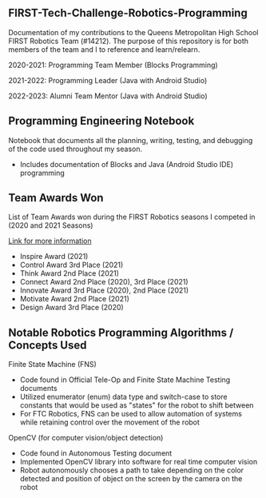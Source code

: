 ## FIRST-Tech-Challenge-Robotics-Programming
Documentation of my contributions to the Queens Metropolitan High School FIRST Robotics Team (#14212). The purpose of this repository is for both members of the team and I to reference and learn/relearn.

2020-2021: Programming Team Member (Blocks Programming)

2021-2022: Programming Leader (Java with Android Studio)

2022-2023: Alumni Team Mentor (Java with Android Studio)

## Programming Engineering Notebook

Notebook that documents all the planning, writing, testing, and debugging of the code used throughout my season.

* Includes documentation of Blocks and Java (Android Studio IDE) programming

## Team Awards Won

List of Team Awards won during the FIRST Robotics seasons I competed in (2020 and 2021 Seasons)

[Link for more information](https://ftc-events.firstinspires.org/team/14212) 

* Inspire Award (2021)
* Control Award 3rd Place (2021)
* Think Award 2nd Place (2021)
* Connect Award 2nd Place (2020), 3rd Place (2021)
* Innovate Award 3rd Place (2020), 2nd Place (2021)
* Motivate Award 2nd Place (2021)
* Design Award 3rd Place (2020)

## Notable Robotics Programming Algorithms / Concepts Used

Finite State Machine (FNS)
* Code found in Official Tele-Op and Finite State Machine Testing documents
* Utilized enumerator (enum) data type and switch-case to store constants that would be used as "states" for the robot to shift between
* For FTC Robotics, FNS can be used to allow automation of systems while retaining control over the movement of the robot

OpenCV (for computer vision/object detection)
* Code found in Autonomous Testing document
* Implemented OpenCV library into software for real time computer vision
* Robot autonomously chooses a path to take depending on the color detected and position of object on the screen by the camera on the robot
